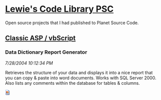 # [Lewie's Code Library PSC](../../README.md)

Open source projects that I had published to Planet Source Code.

## [Classic ASP / vbScript](../README.md)

### Data Dictionary Report Generator

*7/28/2004 10:12:34 PM*

Retrieves the structure of your data and displays it into a nice report that you can copy & paste into word documents. Works with SQL Server 2000. Also lists any comments within the database for tables & columns.

![Screenshot of Data Dictionary Report Generator](/screenshot.gif)



